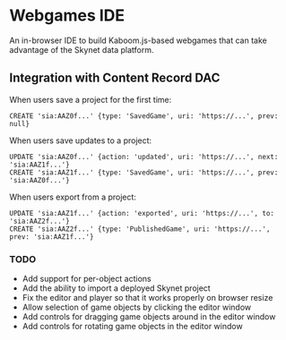 # Webgames IDE

An in-browser IDE to build Kaboom.js-based webgames that can take advantage of the Skynet data platform.


## Integration with Content Record DAC

When users save a project for the first time:

    CREATE 'sia:AAZ0f...' {type: 'SavedGame', uri: 'https://...', prev: null}

When users save updates to a project:

    UPDATE 'sia:AAZ0f...' {action: 'updated', uri: 'https://...', next: 'sia:AAZ1f...'}
    CREATE 'sia:AAZ1f...' {type: 'SavedGame', uri: 'https://...', prev: 'sia:AAZ0f...'}

When users export from a project:

    UPDATE 'sia:AAZ1f...' {action: 'exported', uri: 'https://...', to: 'sia:AAZ2f...'}
    CREATE 'sia:AAZ2f...' {type: 'PublishedGame', uri: 'https://...', prev: 'sia:AAZ1f...'}


### TODO

* Add support for per-object actions
* Add the ability to import a deployed Skynet project
* Fix the editor and player so that it works properly on browser resize
* Allow selection of game objects by clicking the editor window
* Add controls for dragging game objects around in the editor window
* Add controls for rotating game objects in the editor window